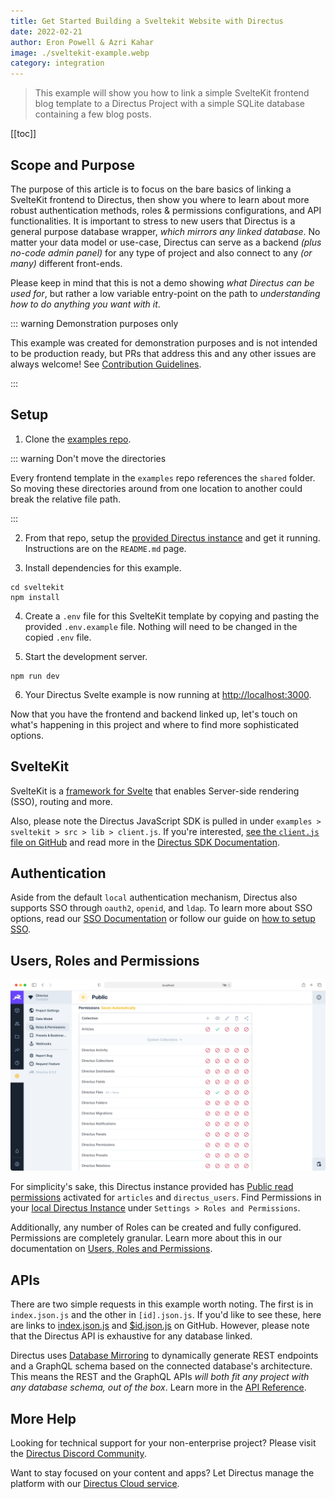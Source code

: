 ```yaml
---
title: Get Started Building a Sveltekit Website with Directus
date: 2022-02-21
author: Eron Powell & Azri Kahar
image: ./sveltekit-example.webp
category: integration
---
```


> This example will show you how to link a simple SvelteKit frontend blog template to a Directus Project with a simple SQLite database containing a few blog posts.

[[toc]]

## Scope and Purpose

The purpose of this article is to focus on the bare basics of linking a SvelteKit frontend to Directus, then show you where to learn about more robust authentication methods, roles & permissions configurations, and API functionalities. It is important to stress to new users that Directus is a general purpose database wrapper, _which mirrors any linked database_. No matter your data model or use-case, Directus can serve as a backend _(plus no-code admin panel)_ for any type of project and also connect to any _(or many)_ different front-ends.

Please keep in mind that this is not a demo showing _what Directus can be used for_, but rather a low variable entry-point on the path to _understanding how to do anything you want with it_.

::: warning Demonstration purposes only

This example was created for demonstration purposes and is not intended to be production ready, but PRs that address this and any other issues are always welcome! See [Contribution Guidelines](https://docs.directus.io/contributing/introduction/).

:::

## Setup

1. Clone the [examples repo](https://github.com/directus/examples).

::: warning Don't move the directories

Every frontend template in the `examples` repo references the `shared` folder. So moving these directories around from one location to another could break the relative file path.

:::

2. From that repo, setup the [provided Directus instance](https://github.com/directus/examples/tree/main/directus) and get it running. Instructions are on the `README.md` page.

3. Install dependencies for this example.

```
cd sveltekit
npm install
```

4. Create a `.env` file for this SvelteKit template by copying and pasting the provided `.env.example` file. Nothing will need to be changed in the copied `.env` file.

5. Start the development server.

```
npm run dev
```

6. Your Directus Svelte example is now running at <http://localhost:3000>.

Now that you have the frontend and backend linked up, let's touch on what's happening in this project and where to find more sophisticated options.

## SvelteKit

SvelteKit is a [framework for Svelte](https://kit.svelte.dev/) that enables Server-side rendering (SSO), routing and more.

Also, please note the Directus JavaScript SDK is pulled in under `examples > sveltekit > src > lib > client.js`. If you're interested, [see the `client.js` file on GitHub](https://github.com/directus/examples/blob/main/sveltekit/src/lib/client.js) and read more in the [Directus SDK Documentation](https://docs.directus.io/reference/sdk/).

## Authentication

Aside from the default `local` authentication mechanism, Directus also supports SSO through `oauth2`, `openid`, and `ldap`. To learn more about SSO options, read our [SSO Documentation](https://docs.directus.io/configuration/config-options/#authentication) or follow our guide on [how to setup SSO](https://docs.directus.io/configuration/sso/).

## Users, Roles and Permissions

![Directus Permissions](roles-and-permissions-20220222A.webp)

For simplicity's sake, this Directus instance provided has [Public read permissions](https://docs.directus.io/getting-started/quickstart/#_6-set-role-public-permissions) activated for `articles` and `directus_users`. Find Permissions in your [local Directus Instance](http://localhost:8055/admin/settings/roles/public) under `Settings > Roles and Permissions`.

Additionally, any number of Roles can be created and fully configured. Permissions are completely granular. Learn more about this in our documentation on [Users, Roles and Permissions](https://docs.directus.io/configuration/users-roles-permissions/).

## APIs

There are two simple requests in this example worth noting. The first is in `index.json.js` and the other in `[id].json.js`. If you'd like to see these, here are links to [index.json.js](https://github.com/directus/examples/blob/main/sveltekit/src/routes/index.json.js) and [$id.json.js](https://github.com/directus/examples/blob/main/sveltekit/src/routes/articles/%5Bid%5D.json.js) on GitHub. However, please note that the Directus API is exhaustive for any database linked.

Directus uses [Database Mirroring](https://docs.directus.io/getting-started/introduction/#database-mirroring) to dynamically generate REST endpoints and a GraphQL schema based on the connected database's architecture. This means the REST and the GraphQL APIs _will both fit any project with any database schema, out of the box_. Learn more in the [API Reference](https://docs.directus.io/reference/introduction/).

## More Help

Looking for technical support for your non-enterprise project? Please visit the [Directus Discord Community](https://directus.chat/).

Want to stay focused on your content and apps? Let Directus manage the platform with our [Directus Cloud service](https://directus.io/pricing/).
